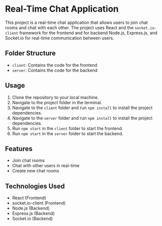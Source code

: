 # Real-Time Chat Application

This project is a real-time chat application that allows users to join chat rooms and chat with each other. The project uses React and the `socket.io-client` framework for the frontend and for backend Node.js, Express.js, and Socket.io for real-time communication between users.

## Folder Structure

- `client`: Contains the code for the frontend
- `server`: Contains the code for the backend

## Usage

1. Clone the repository to your local machine.
2. Navigate to the project folder in the terminal.
3. Navigate to the `client` folder and run `npm install` to install the project dependencies.
4. Navigate to the `server` folder and run `npm install` to install the project dependencies.
5. Run `npm start` in the `client` folder to start the frontend.
6. Run `npm start` in the `server` folder to start the backend.

## Features

- Join chat rooms
- Chat with other users in real-time
- Create new chat rooms

## Technologies Used

- React (Frontend)
- socket.io-client (Frontend)
- Node.js (Backend)
- Express.js (Backend)
- Socket.io (Backend)
